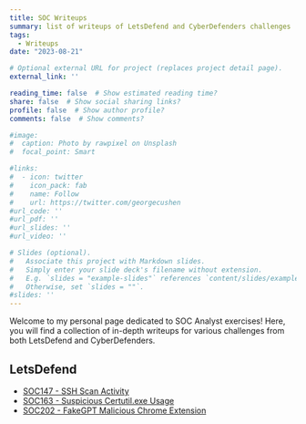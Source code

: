 ```yaml
---
title: SOC Writeups
summary: list of writeups of LetsDefend and CyberDefenders challenges
tags:
  - Writeups
date: "2023-08-21"

# Optional external URL for project (replaces project detail page).
external_link: ''

reading_time: false  # Show estimated reading time?
share: false  # Show social sharing links?
profile: false  # Show author profile?
comments: false  # Show comments?

#image:
#  caption: Photo by rawpixel on Unsplash
#  focal_point: Smart

#links:
#  - icon: twitter
#    icon_pack: fab
#    name: Follow
#    url: https://twitter.com/georgecushen
#url_code: ''
#url_pdf: ''
#url_slides: ''
#url_video: ''

# Slides (optional).
#   Associate this project with Markdown slides.
#   Simply enter your slide deck's filename without extension.
#   E.g. `slides = "example-slides"` references `content/slides/example-slides.md`.
#   Otherwise, set `slides = ""`.
#slides: ''
---
```

Welcome to my personal page dedicated to SOC Analyst exercises! Here, you will find a collection of in-depth writeups for various challenges from both LetsDefend and CyberDefenders.

## LetsDefend
- [SOC147 - SSH Scan Activity](../../writeups/letsdefend/SOC147%20-%20SSH%20Scan%20Activity)
- [SOC163 - Suspicious Certutil.exe Usage](../../writeups/letsdefend/SOC163%20-%20Suspicious%20Certutil.exe%20Usage)
- [SOC202 - FakeGPT Malicious Chrome Extension](../../writeups/letsdefend/SOC202%20-%20FakeGPT%20Malicious%20Chrome%20Extension)

